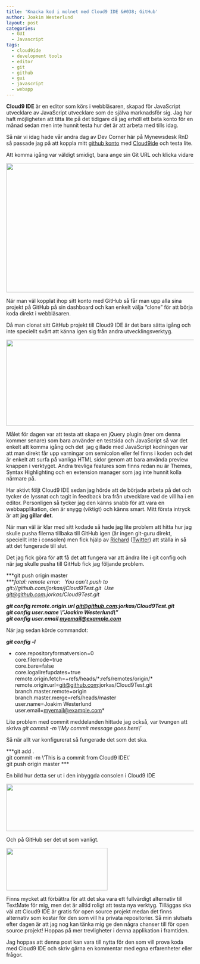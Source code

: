 ```yaml
---
title: 'Knacka kod i molnet med Cloud9 IDE &#038; GitHub'
author: Joakim Westerlund
layout: post
categories:
  - GUI
  - Javascript
tags:
  - cloud9ide
  - development tools
  - editor
  - git
  - github
  - gui
  - javascript
  - webapp
---
```

**Cloud9 IDE** är en editor som körs i webbläsaren, skapad för JavaScript utvecklare av JavaScript utvecklare som de själva marknadsför sig. Jag har haft möjligheten att titta lite på det tidigare då jag erhöll ett beta konto för en månad sedan men inte hunnit testa hur det är att arbeta med tills idag.

Så när vi idag hade vår andra dag av Dev Corner här på Mynewsdesk RnD så passade jag på att koppla mitt [github konto][1] med [Cloud9ide][2] och testa lite.

Att komma igång var väldigt smidigt, bara ange sin Git URL och klicka vidare

<a rel="attachment wp-att-461" href="http://devcorner.mynewsdesk.com/2011/03/03/knacka-kod-i-molnet-med-cloud9-ide-github/screen-shot-2011-03-03-at-2-26-46-pm/"><img class="alignnone size-large wp-image-461" title="Import projects from Git with Cloud9 IDE" src="http://devcorner.mynewsdesk.com/wp-content/uploads/2011/03/Screen-shot-2011-03-03-at-2.26.46-PM-600x347.png" alt="" width="600" height="347" /></a>

När man väl kopplat ihop sitt konto med GitHub så får man upp alla sina projekt på GitHub på sin dashboard och kan enkelt välja “clone” för att börja koda direkt i webbläsaren.

Då man clonat sitt GitHub projekt till Cloud9 IDE är det bara sätta igång och inte speciellt svårt att känna igen sig från andra utvecklingsverktyg.

<a rel="attachment wp-att-464" href="http://devcorner.mynewsdesk.com/2011/03/03/knacka-kod-i-molnet-med-cloud9-ide-github/screen-shot-2011-03-03-at-2-47-49-pm/"><img class="alignnone size-large wp-image-464" title="Cloud9 IDE JavaScript jQuery Plugin" src="http://devcorner.mynewsdesk.com/wp-content/uploads/2011/03/Screen-shot-2011-03-03-at-2.47.49-PM-600x231.png" alt="" width="600" height="231" /></a>

Målet för dagen var att testa att skapa en jQuery plugin (mer om denna kommer senare) som bara använder en testsida och JavaScript så var det enkelt att komma igång och det  jag gillade med JavaScript kodningen var att man direkt får upp varningar om semicolon eller fel finns i koden och det är enkelt att surfa på vanliga HTML sidor genom att bara använda preview knappen i verktyget. Andra trevliga features som finns redan nu är Themes, Syntax Highlighting och en extension manager som jag inte hunnit kolla närmare på.

Har aktivt följt Cloud9 IDE sedan jag hörde att de började arbeta på det och tycker de lyssnat och tagit in feedback bra från utvecklare vad de vill ha i en editor. Personligen så tycker jag den känns snabb för att vara en webbapplikation, den är snygg (viktigt) och känns smart. Mitt första intryck är att **jag gillar det**.

När man väl är klar med sitt kodade så hade jag lite problem att hitta hur jag skulle pusha filerna tillbaka till GitHub igen (är ingen git-guru direkt, speciellt inte i consolen) men fick hjälp av [Richard][3] ([Twitter][4]) att ställa in så att det fungerade till slut.

Det jag fick göra för att få det att fungera var att ändra lite i git config och när jag skulle pusha till GitHub fick jag följande problem.

***git push origin master  
****fatal: remote error:   You can’t push to git://github.com/jorkas/jCloud9Test.git  Use git@github.com:jorkas/Cloud9Test.git*

***git config remote.origin.url git@github.com:jorkas/Cloud9Test.git***  
***git config user.name \”Joakim Westerlund\”***  
***git config user.email myemail@example.com***

När jag sedan körde commandot:

***git config -l***  
* core.repositoryformatversion=0  
core.filemode=true  
core.bare=false  
core.logallrefupdates=true  
remote.origin.fetch=+refs/heads/\*:refs/remotes/origin/\*  
remote.origin.url=git@github.com:jorkas/Cloud9Test.git  
branch.master.remote=origin  
branch.master.merge=refs/heads/master  
user.name=Joakim Westerlund  
user.email=myemail@example.com*

Lite problem med commit meddelanden hittade jag också, var tvungen att skriva *git commit -m \’My commit message goes here\’*

Så när allt var konfigurerat så fungerade det som det ska.

***git add .  
git commit -m \’This is a commit from Cloud9 IDE\’  
git push origin master ***

En bild hur detta ser ut i den inbyggda consolen i Cloud9 IDE

<a rel="attachment wp-att-469" href="http://devcorner.mynewsdesk.com/2011/03/03/knacka-kod-i-molnet-med-cloud9-ide-github/screen-shot-2011-03-03-at-3-28-07-pm/"><img class="alignnone size-large wp-image-469" title="Console Cloud9 IDE" src="http://devcorner.mynewsdesk.com/wp-content/uploads/2011/03/Screen-shot-2011-03-03-at-3.28.07-PM-600x127.png" alt="" width="600" height="127" /></a>

Och på GitHub ser det ut som vanligt.

<a rel="attachment wp-att-474" href="http://devcorner.mynewsdesk.com/2011/03/03/knacka-kod-i-molnet-med-cloud9-ide-github/screen-shot-2011-03-03-at-3-37-40-pm/"><img class="alignnone size-full wp-image-474" title="GitHub commit/push" src="http://devcorner.mynewsdesk.com/wp-content/uploads/2011/03/Screen-shot-2011-03-03-at-3.37.40-PM.png" alt="" width="272" height="114" /></a>

Finns mycket att förbättra för att det ska vara ett fullvärdigt alternativ till TextMate för mig, men det är alltid roligt att testa nya verktyg. Tilläggas ska väl att Cloud9 IDE är gratis för open source projekt medan det finns alternativ som kostar för den som vill ha privata repositorier. Så min slutsats efter dagen är att jag nog kan tänka mig ge den några chanser till för open source projekt! Hoppas på mer trevligheter i denna applikation i framtiden.

Jag hoppas att denna post kan vara till nytta för den som vill prova koda med Cloud9 IDE och skriv gärna en kommentar med egna erfarenheter eller frågor.

 [1]: https://github.com/jorkas "Joakim Westerlund at Github"
 [2]: http://cloud9ide.com/ "Cloud9Ide for JavaScripter by JavaScripters"
 [3]: http://devcorner.mynewsdesk.com/author/richard/ "Richard at Mynewsdesk"
 [4]: http://twitter.com/richardjohansso "Richard på Twitter"